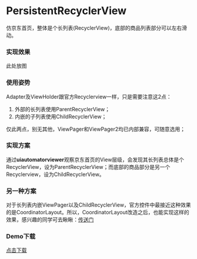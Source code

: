 # PersistentRecyclerView

仿京东首页，整体是个长列表(RecyclerView)，底部的商品列表部分可以左右滑动。

### 实现效果
此处放图

### 使用姿势
Adapter及ViewHolder跟官方Recyclerview一样，只是需要注意这2点：
1. 外部的长列表使用ParentRecyclerView；
2. 内嵌的子列表使用ChildRecyclerView；

仅此两点，别无其他，ViewPager和ViewPager2均已内部兼容，可随意选用；

### 实现方案
通过<b>uiautomatorviewer</b>观察京东首页的View层级，会发现其长列表总体是个RecyclerView，设为ParentRecyclerView；而底部的商品部分是另一个Recyclerview，设为ChildRecyclerView。

### 另一种方案
对于长列表内嵌ViewPager以及ChildRecyclerView，官方控件中最接近这种效果的是CoordinatorLayout。所以，CoordinatorLayout改造之后，也能实现这样的效果，感兴趣的同学可去瞅瞅：[传送门](https://github.com/xmuSistone/PersistentCoordinatorLayout)

### Demo下载
[点击下载](app-release.apk)

